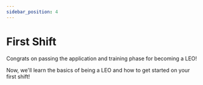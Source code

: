 ```yaml
---
sidebar_position: 4
---
```


# First Shift

Congrats on passing the application and training phase for becoming a LEO!

Now, we'll learn the basics of being a LEO and how to get started on your first shift!

